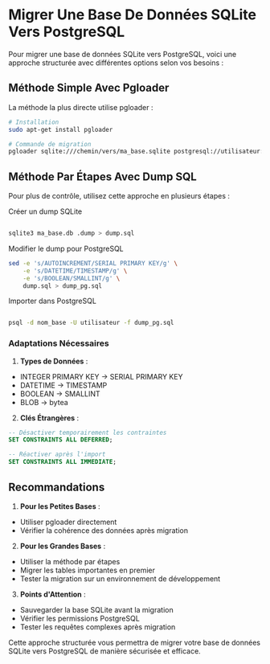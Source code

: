 # Migrer Une Base De Données SQLite Vers PostgreSQL

Pour migrer une base de données SQLite vers PostgreSQL, voici une approche structurée avec différentes options selon vos besoins :

## Méthode Simple Avec Pgloader

La méthode la plus directe utilise pgloader :

```bash
# Installation
sudo apt-get install pgloader

# Commande de migration
pgloader sqlite:///chemin/vers/ma_base.sqlite postgresql://utilisateur:motdepasse@hote:port/nom_base
```

## Méthode Par Étapes Avec Dump SQL

Pour plus de contrôle, utilisez cette approche en plusieurs étapes :

Créer un dump SQLite

```bash

sqlite3 ma_base.db .dump > dump.sql

```

Modifier le dump pour PostgreSQL

```bash
sed -e 's/AUTOINCREMENT/SERIAL PRIMARY KEY/g' \
    -e 's/DATETIME/TIMESTAMP/g' \
    -e 's/BOOLEAN/SMALLINT/g' \
    dump.sql > dump_pg.sql
```

Importer dans PostgreSQL

```bash

psql -d nom_base -U utilisateur -f dump_pg.sql

```

###  Adaptations Nécessaires

1. **Types de Données** :
  - INTEGER PRIMARY KEY → SERIAL PRIMARY KEY
  - DATETIME → TIMESTAMP
  - BOOLEAN → SMALLINT
  - BLOB → bytea


2. **Clés Étrangères** :

```sql
-- Désactiver temporairement les contraintes
SET CONSTRAINTS ALL DEFERRED;

-- Réactiver après l'import
SET CONSTRAINTS ALL IMMEDIATE;
```

## Recommandations

1. **Pour les Petites Bases** :
  - Utiliser pgloader directement
  - Vérifier la cohérence des données après migration

2. **Pour les Grandes Bases** :
  - Utiliser la méthode par étapes
  - Migrer les tables importantes en premier
  - Tester la migration sur un environnement de développement

3. **Points d'Attention** :
  - Sauvegarder la base SQLite avant la migration
  - Vérifier les permissions PostgreSQL
  - Tester les requêtes complexes après migration

Cette approche structurée vous permettra de migrer votre base de données SQLite vers PostgreSQL de manière sécurisée et efficace.
